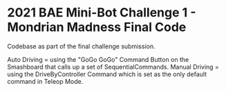 # 2021 BAE Mini-Bot Challenge 1 - Mondrian Madness Final Code

Codebase as part of the final challenge submission.

Auto Driving = using the "GoGo GoGo" Command Button on the Smashboard that calls up a set of SequentialCommands.
Manual Driving = using the DriveByController Command which is set as the only default command in Teleop Mode.
